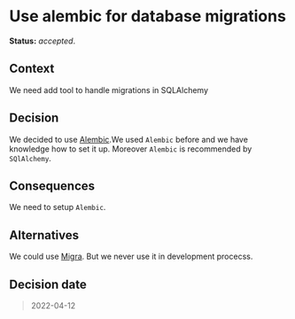 # Use alembic for database migrations

**Status:** _accepted_.

## Context

We need add tool to handle migrations in SQLAlchemy

## Decision

We decided to use [Alembic](https://alembic.sqlalchemy.org/en/latest/).We used `Alembic` before and we have knowledge how to set it up. Moreover `Alembic` is recommended by `SQlAlchemy`.

## Consequences

We need to setup `Alembic`.

## Alternatives

We could use [Migra](https://pypi.org/project/migra/). But we never use it in development procecss.

## Decision date

> 2022-04-12
